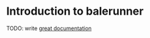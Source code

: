 # Introduction to balerunner

TODO: write [great documentation](http://jacobian.org/writing/great-documentation/what-to-write/)
